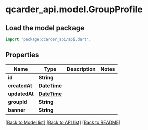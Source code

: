 # qcarder_api.model.GroupProfile

## Load the model package
```dart
import 'package:qcarder_api/api.dart';
```

## Properties
Name | Type | Description | Notes
------------ | ------------- | ------------- | -------------
**id** | **String** |  | 
**createdAt** | [**DateTime**](DateTime.md) |  | 
**updatedAt** | [**DateTime**](DateTime.md) |  | 
**groupId** | **String** |  | 
**banner** | **String** |  | 

[[Back to Model list]](../README.md#documentation-for-models) [[Back to API list]](../README.md#documentation-for-api-endpoints) [[Back to README]](../README.md)


